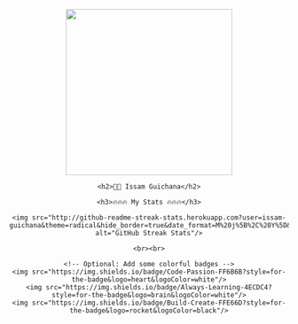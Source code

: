<div align="center">
    <img src="https://media3.giphy.com/media/v1.Y2lkPTc5MGI3NjExY3Zwd3V0OTIxbmVtYW82MmVjdzlycWVrNWhodHY5ODk3c2JlOXpyZCZlcD12MV9pbnRlcm5hbF9naWZfYnlfaWQmY3Q9Zw/cnhpl4IeYgU7MCBdV2/giphy.gif" width="300px"/>
    
    <h2>👨‍💻 Issam Guichana</h2>
    
    <h3>🔥🔥🔥 My Stats 🔥🔥🔥</h3>
    
    <img src="http://github-readme-streak-stats.herokuapp.com?user=issam-guichana&theme=radical&hide_border=true&date_format=M%20j%5B%2C%20Y%5D&background=0D1117&ring=FF6B6B&fire=FF6B6B&currStreakLabel=4ECDC4&sideLabels=4ECDC4&currStreakNum=FFE66D&sideNums=FFE66D" alt="GitHub Streak Stats"/>
    
    <br><br>
    
    <!-- Optional: Add some colorful badges -->
    <img src="https://img.shields.io/badge/Code-Passion-FF6B6B?style=for-the-badge&logo=heart&logoColor=white"/>
    <img src="https://img.shields.io/badge/Always-Learning-4ECDC4?style=for-the-badge&logo=brain&logoColor=white"/>
    <img src="https://img.shields.io/badge/Build-Create-FFE66D?style=for-the-badge&logo=rocket&logoColor=black"/>
</div>
